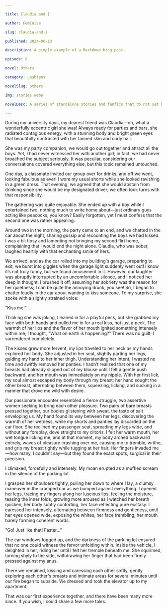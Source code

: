 ```yaml
---

title: Claudia and I

author: Feminive

slug: claudia-and-i

published: 2024-06-13

description: A simple example of a Markdown blog post.

episode: 8

novel: Others

category: Lesbians

novelSlug: others

img: stories.webp

novelDesc: A series of standalone stories and fanfics that do not yet belong to a larger narrative.

---
```


During my university days, my dearest friend was Claudia—oh, what a wonderfully eccentric girl she was! Always ready for parties and bars, she radiated contagious energy, with a stunning body and bright green eyes that beautifully contrasted with her tanned skin and curly hair.

She was my party companion; we would go out together and attract all the boys. Yet, I had never witnessed her with another girl; in fact, we had never broached the subject seriously. It was peculiar, considering our conversations covered everything else, but this topic remained untouched.

One day, a classmate invited our group over for drinks, and off we went, looking fabulous as ever! I wore my usual shorts while she looked ravishing in a green dress. That evening, we agreed that she would abstain from drinking since she would be my designated driver; we often took turns with that responsibility.

The gathering was quite enjoyable. She ended up with a boy while I entertained two, nothing much to write home about—just ordinary guys acting like peacocks, you know? Easily forgotten, yet I must confess that the second one was rather appealing.

Around two in the morning, the party came to an end, and we chatted in the car about the night, sharing gossip and recounting the boys we had kissed. I was a bit tipsy and lamenting not bringing my second flirt home, complaining that I would end the night alone. Claudia, who was sober, laughed heartily with that enchanting smile of hers.

We arrived, and as the car rolled into my building's garage, preparing to exit, we burst into giggles when the garage light suddenly went out! I know it’s not truly funny, but we found amusement in it. However, our laughter was abruptly interrupted by an uncomfortable silence, and I noticed her deep in thought. I brushed it off, assuming her sobriety was the reason for her quietness; I can be quite the annoying drunk, you see! So, I began to chatter loudly in the car about wanting to kiss someone. To my surprise, she spoke with a slightly strained voice:

"Kiss me!"

Thinking she was joking, I leaned in for a playful peck, but she grabbed my face with both hands and pulled me in for a real kiss, not just a peck. The warmth of her lips and the flavor of her mouth ignited something intensely within me; I thought, "What on earth is happening?" There was no guilt; I surrendered completely.

The kisses grew more fervent; my lips traveled to her neck as my hands explored her body. She adjusted in her seat, slightly parting her legs, guiding my hand to her inner thigh. Understanding her intent, I wasted no time and swiftly removed her panties. I hadn’t realized that one of my breasts had already slipped out of my blouse until I felt a gentle push backward, and her mouth was immediately on my nipple. With her first lick, my soul almost escaped my body through my breast; her hand sought the other breast, alternating between them, squeezing, licking, and sucking in a manner that drove me wild with desire.

Our passionate encounter resembled a fierce struggle, two assertive women seeking to bring each other pleasure. Two pairs of bare breasts pressed together, our bodies glistening with sweat, the taste of salt enveloping us. My hand found its way between her legs, discovering the warmth of her wetness, while my shorts and panties lay discarded on the car floor. She reclined my passenger seat, spreading my legs wide, and without any foreplay, dove straight to my clitoris. I felt her warm mouth, her wet tongue licking me, and at that moment, my body arched backward entirely, waves of pleasure crashing over me, causing me to tremble, writhe, and grip my breast tightly while tugging at her hair. Her fingers invaded me—how many, I couldn’t say—but they found the exact spots, surgical in their precision.

I climaxed, forcefully and intensely. My moan erupted as a muffled scream in the silence of the parking lot.

I grasped her shoulders tightly, pulling her down to where I lay, a clumsy maneuver in the cramped car as we bumped against everything. I opened her legs, tracing my fingers along her luscious lips, feeling the moisture, teasing the inner folds, growing more aroused as I watched her breath quicken, her body subtly contorting, her face reflecting pure ecstasy. I caressed her intensely, alternating between firmness and gentleness, until her eyes opened wide, exposing the whites, her face trembling, her mouth barely forming coherent words.

"Go! Just like that! Faster..."

The car windows fogged up, and the darkness of the parking lot ensured that no one could witness the fervor unfolding within. Inside the vehicle, I delighted in her, riding her until I felt her tremble beneath me. She squirmed, turning shyly to the side, withdrawing her finger that had been firmly pressed against my anus.

There we remained, kissing and caressing each other softly, gently exploring each other's breasts and intimate areas for several minutes until our fire began to subside. We dressed and took the elevator up to my apartment.

That was our first experience together, and there have been many more since. If you wish, I could share a few more tales.